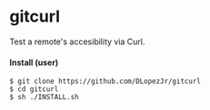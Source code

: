 # gitcurl
Test a remote's accesibility via Curl. 

#### Install (user)
```
$ git clone https://github.com/DLopezJr/gitcurl
$ cd gitcurl
$ sh ./INSTALL.sh
```
